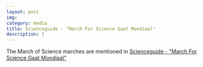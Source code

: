 ```yaml
---
layout: post
img: 
category: media
title: Scienceguide - "March For Science Gaat Mondiaal"
description: |
---
```

  The March of Science marches are mentioned in [Scienceguide - "March For Science Gaat Mondiaal"](http://www.scienceguide.nl/201702/march-for-science-gaat-mondiaal.aspx)
